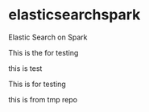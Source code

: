 elasticsearchspark
==================

Elastic Search on Spark

This is the for testing

this is test

This is for testing

this is from tmp repo
